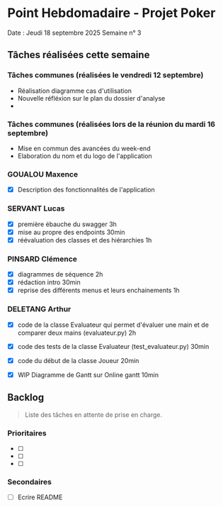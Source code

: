 # Point Hebdomadaire - Projet Poker

Date : Jeudi 18 septembre 2025
Semaine n° 3

## Tâches réalisées cette semaine

### Tâches communes (réalisées le vendredi 12 septembre)

- Réalisation diagramme cas d'utilisation
- Nouvelle réfléxion sur le plan du dossier d'analyse
- 

### Tâches communes (réalisées lors de la réunion du mardi 16 septembre)
- Mise en commun des avancées du week-end
- Elaboration du nom et du logo de l'application

### GOUALOU Maxence
- [x] Description des fonctionnalités de l'application


### SERVANT Lucas
- [x] première ébauche du swagger 3h
- [x] mise au propre des endpoints 30min
- [x] réévaluation des classes et des hiérarchies 1h

### PINSARD Clémence
- [x] diagrammes de séquence 2h
- [x] rédaction intro 30min
- [x] reprise des différents menus et leurs enchainements 1h

### DELETANG Arthur

- [x] code de la classe Evaluateur qui permet d'évaluer une main et de comparer deux mains (evaluateur.py) 2h
- [x] code des tests de la classe Evaluateur (test_evaluateur.py) 30min
- [x] code du début de la classe Joueur 20min
- [x] WIP Diagramme de Gantt sur Online gantt 10min



## Backlog

> Liste des tâches en attente de prise en charge.

### Prioritaires

- [ ] 
- [ ] 
- [ ] 

### Secondaires

- [ ] Ecrire README